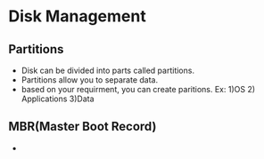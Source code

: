 # Disk Management

## Partitions
>
* Disk can be divided into parts called partitions.
* Partitions allow you to separate data.
* based on your requirment, you can create paritions.
    Ex:
        1)OS 2) Applications 3)Data

## MBR(Master Boot Record)
>
* 

